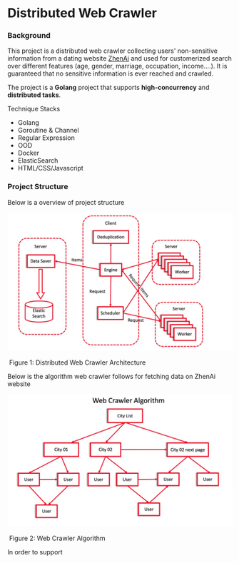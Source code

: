 # Distributed Web Crawler
### Background

This project is a distributed web crawler collecting users' non-sensitive information from a dating website [ZhenAi](http://www.zhenai.com/) and used for customerized search over different features (age, gender, marriage, occupation, income....). It is guaranteed that no sensitive information is ever reached and crawled.

The project is a **Golang** project that supports **high-concurrency** and **distributed tasks**.

Technique Stacks

- Golang
- Goroutine & Channel
- Regular Expression
- OOD
- Docker
- ElasticSearch
- HTML/CSS/Javascript

### Project Structure

Below is a overview of project structure

<img src="https://github.com/cheng203/Distributed_Web_Crawler/blob/master/images/distributed.jpg">

​										Figure 1: Distributed Web Crawler Architecture



Below is the algorithm web crawler follows for fetching data on ZhenAi website

<img src="https://github.com/cheng203/Distributed_Web_Crawler/blob/master/images/algorithm.jpg">

​														Figure 2: Web Crawler Algorithm



In order to support 